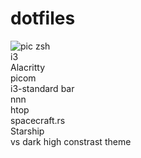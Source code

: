 
# dotfiles
![pic](https://github.com/OmerJauhar/dotfiles/assets/95120715/e817d1b8-005d-4333-a60f-4f08dd50e7f8)
zsh   
i3    
Alacritty    
picom    
i3-standard bar   
nnn     
htop    
spacecraft.rs    
Starship   
vs dark high constrast theme    
